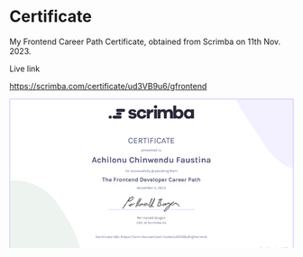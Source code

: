 # Certificate
My Frontend Career Path Certificate, obtained from Scrimba on 11th Nov. 2023.


Live link

https://scrimba.com/certificate/ud3VB9u6/gfrontend


![_](https://github.com/clarefausty/Certificate/blob/main/images/Cert-image.PNG)
